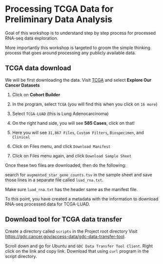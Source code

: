 # Processing TCGA Data for Preliminary Data Analysis

Goal of this workshop is to understand step by step process for processed
RNA-seq data exploration. 

More importantly this workshop is targeted to groom the simple thinking process
that goes around processing any publicly available data. 


## TCGA data download

We will be first downloading the data. Visit [TCGA](https://portal.gdc.cancer.gov/) and select **Explore Our Cancer Datasets**

1. Click on **Cohort Builder**

2. In the program, select `TCGA` (you will find this when you click on `16 more`)

3. Select `TCGA-LUAD` (this is Lung Adenocarcinoma)

4. On the right hand side, you will see **585 Cases**, click on that! 

5. Here you will see `31,867 Files`, `Custom Filters`, `Biospecimen`, and `Clinical`

6. Click on Files menu, and click `Download Manifest` 

7. Click on Files menu again, and click `Download Sample Sheet`

Once these two files are downloaded, then do the following:


search for `augmented_star_gene_counts.tsv` in the sample sheet and save those lines in a separate file called `luad_rna.txt`.  

Make sure `luad_rna.txt` has the header same as the manifest file.

To this point, you have created a metadata with the information to download RNA-seq processed data for TCGA-LUAD. 

## Download tool for TCGA data transfer

Create a directory called `scripts` in the Project root directory
Visit https://gdc.cancer.gov/access-data/gdc-data-transfer-tool. 

Scroll down and go for Ubuntu and `GDC Data Transfer Tool Client`. Right click on the link and copy link. 
Download that using `curl` program in the script directory.
